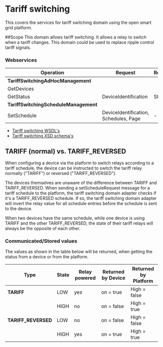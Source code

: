 # Tariff switching
This covers the services for tariff switching domain using the open smart grid platform.

##Scope
This domain allows tariff switching. It allows a relay to switch when a tariff changes.
This domain could be used to replace ripple control tariff signals.

### Webservices

| **Operation** | **Request** | **Response** |
| --- | --- | --- |
| **TariffSwitchingAdHocManagement** |
| GetDevices |   |   |
| GetStatus | DeviceIdentification | Status |
| **TariffSwitchingScheduleManagement** |
| SetSchedule | DeviceIdentification, Schedules, Page | - |


* [Tariff switching WSDL's](https://github.com/OSGP/open-smart-grid-platform/tree/development/osgp/shared/osgp-ws-tariffswitching/src/main/resources)
* [Tariff switching XSD schema's](https://github.com/OSGP/open-smart-grid-platform/tree/development/osgp/shared/osgp-ws-tariffswitching/src/main/resources/schemas)

## TARIFF (normal) vs. TARIFF_REVERSED
When configuring a device via the platform to switch relays according to a tariff schedule, the device can be instructed to switch the tariff relay normally ("TARIFF") or reversed ("TARIFF_REVERSED").

The devices themselves are unaware of the difference between TARIFF and TARIFF_REVERSED. When sending a setScheduleRequest message for a tariff schedule to the platform, the tariff switching domain adapter checks if it's a TARIFF_REVERSED schedule. If so, the tariff switching domain adapter will invert the relay value for all schedule entries before the schedule is sent to the device.

 When two devices have the same schedule, while one device is using TARIFF and the other TARIFF_REVERSED, the state of their tariff relays will always be the opposite of each other.

### Communicated/Stored values
The values as shown in the table below will be returned, when getting the status from a device or from the platform.

| **Type** | **State** | **Relay powered** | **Returned by Device** | **Returned by Platform** |
| --- | --- | --- | --- | --- |
| **TARIFF** | LOW | yes | on = true | High = false |
|  | HIGH | no | on = false | High = true |
| **TARIFF_REVERSED** | LOW | no | on = false | High = false |
|  | HIGH | yes | on = true | High = true |
